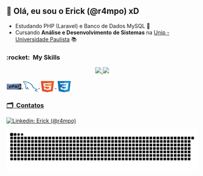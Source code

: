 ## 👋 Olá, eu sou o Erick (@r4mpo) xD

- Estudando PHP (Laravel) e Banco de Dados MySQL 💾
- Cursando **Análise e Desenvolvimento de Sistemas** na <a href="http://unip.br/">Unip - Universidade Paulista</a> 📚
<h3> :rocket: &nbsp;My Skills </h3>
<div align="center">
  <a href="https://github.com/r4mpo">
  <img height="180em" src="https://github-readme-stats.vercel.app/api?username=r4mpo&show_icons=true&theme=dracula&include_all_commits=true&count_private=true"/>
  <img height="180em" src="https://github-readme-stats.vercel.app/api/top-langs/?username=r4mpo&layout=compact&langs_count=7&theme=dracula"/>
</div>
<div style="display: inline_block"><br>
    <img align="center" alt="Erick-PHP" height="30" width="40" src="https://raw.githubusercontent.com/devicons/devicon/master/icons/php/php-original.svg">
    <img align="center" alt="Erick-SQL" height="30" width="40" src="https://raw.githubusercontent.com/devicons/devicon/master/icons/mysql/mysql-original.svg">
    <img align="center" alt="Erick-HTML" height="30" width="40" src="https://raw.githubusercontent.com/devicons/devicon/master/icons/html5/html5-original.svg">
    <img align="center" alt="Erick-CSS" height="30" width="40" src="https://raw.githubusercontent.com/devicons/devicon/master/icons/css3/css3-original.svg">
  </div>
  
 <h3> 🗂️ &nbsp;Contatos </h3> 

[![Linkedin: Erick (@r4mpo)](https://img.shields.io/badge/-LINKEDIN-blue?style=flat-square&logo=Linkedin&logoColor=white&link=https://www.linkedin.com/in/erick-agostinho-684563227/)](https://www.linkedin.com/in/erick-agostinho-684563227/)
 
<div> 
  
  ![Snake animation](https://github.com/r4mpo/r4mpo/blob/output/github-contribution-grid-snake.svg)
  
</div>
